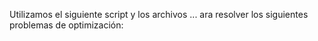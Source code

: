 Utilizamos el siguiente script y los archivos ...  ara resolver los siguientes problemas de optimización:
